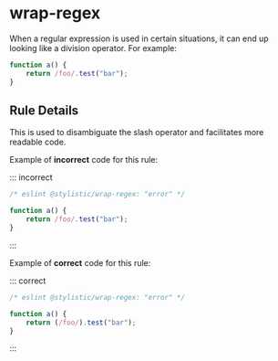 ---
---

# wrap-regex

When a regular expression is used in certain situations, it can end up looking like a division operator. For example:

```js
function a() {
    return /foo/.test("bar");
}
```

## Rule Details

This is used to disambiguate the slash operator and facilitates more readable code.

Example of **incorrect** code for this rule:

::: incorrect

```js
/* eslint @stylistic/wrap-regex: "error" */

function a() {
    return /foo/.test("bar");
}
```

:::

Example of **correct** code for this rule:

::: correct

```js
/* eslint @stylistic/wrap-regex: "error" */

function a() {
    return (/foo/).test("bar");
}
```

:::
